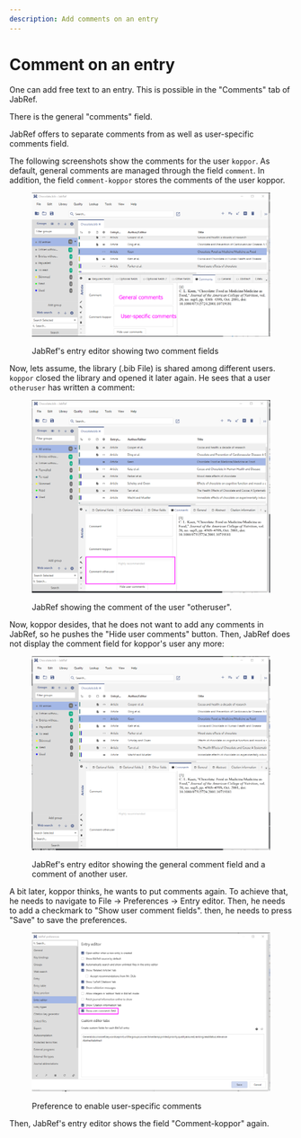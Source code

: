```yaml
---
description: Add comments on an entry
---
```


# Comment on an entry

One can add free text to an entry. This is possible in the "Comments" tab of JabRef.&#x20;

There is the general "comments" field.

JabRef offers to separate comments from  as well as user-specific comments field.&#x20;

The following screenshots show the comments for the user `koppor`. As default, general comments are managed through the field `comment`. In addition, the field `comment-koppor` stores the comments of the user koppor.

<figure><img src="../.gitbook/assets/comment-entry-editor-two-fields.png" alt=""><figcaption><p>JabRef's entry editor showing two comment fields</p></figcaption></figure>

Now, lets assume, the library (.bib File) is shared among different users. `koppor` closed the library and opened it later again. He sees that a user `otheruser` has written a comment:

<figure><img src="../.gitbook/assets/comment-enty-editor-other-user.png" alt=""><figcaption><p>JabRef showing the comment of the user "otheruser".</p></figcaption></figure>

Now, koppor desides, that he does not want to add any comments in JabRef, so he pushes the "Hide user comments" button. Then, JabRef does not display the comment field for koppor's user any more:

<figure><img src="../.gitbook/assets/comment-enty-editor-own-comment-other-user.png" alt=""><figcaption><p>JabRef's entry editor showing the general comment field and a comment of another user.</p></figcaption></figure>

A bit later, koppor thinks, he wants to put comments again. To achieve that, he needs to navigate to File -> Preferences -> Entry editor. Then, he needs to add a checkmark to "Show user comment fields". then, he needs to press "Save" to save the preferences.

<figure><img src="../.gitbook/assets/comment-enty-editor-preference.png" alt=""><figcaption><p>Preference to enable user-specific comments</p></figcaption></figure>

Then, JabRef's entry editor shows the field "Comment-koppor" again.

